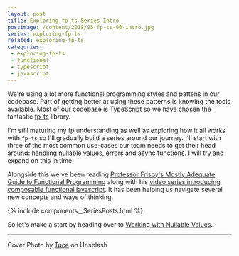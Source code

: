 ```yaml
---
layout: post
title: Exploring fp-ts Series Intro
postimage: /content/2018/05-fp-ts-00-intro.jpg
series: exploring-fp-ts
related: exploring-fp-ts
categories:
 - exploring-fp-ts
 - functional
 - typescript
 - javascript
---
```


We're using a lot more functional programming styles and pattens in our codebase. Part of getting better at using these patterns is knowing the tools available. Most of our codebase is TypeScript so we have chosen the fantastic [fp-ts](https://github.com/gcanti/fp-ts) library.

I'm still maturing my fp understanding as well as exploring how it all works with `fp-ts` so I'll gradually build a series around our journey. I'll start with three of the most common use-cases our team needs to get their head around: [handling nullable values](/blog/2018/05/20/fp-ts-01-working-with-nullable-values), errors and async functions. I will try and expand on this in time.

Alongside this we've been reading [Professor Frisby's Mostly Adequate Guide to Functional Programming](https://legacy.gitbook.com/book/mostly-adequate/mostly-adequate-guide/details) along with his [video series introducing composable functional javascript](https://egghead.io/courses/professor-frisby-introduces-composable-functional-javascript). It has been helping us navigate several new concepts and ways of thinking.

{% include components__SeriesPosts.html %}
    
So let's make a start by heading over to [Working with Nullable Values](/blog/2018/05/20/fp-ts-01-working-with-nullable-values).

---

Cover Photo by [Tuce](https://unsplash.com/@dsamps) on Unsplash
